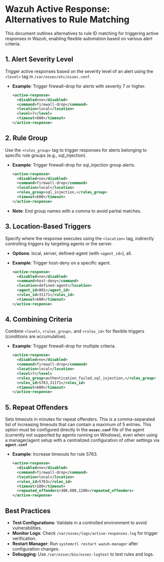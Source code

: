 # Wazuh Active Response: Alternatives to Rule Matching

This document outlines alternatives to rule ID matching for triggering active responses in Wazuh, enabling flexible automation based on various alert criteria.

## 1. Alert Severity Level

Trigger active responses based on the severity level of an alert using the `<level>` tag in `/var/ossec/etc/ossec.conf`.

- **Example**: Trigger firewall-drop for alerts with severity 7 or higher.
    
    ```xml
    <active-response>
      <disabled>no</disabled>
      <command>firewall-drop</command>
      <location>local</location>
      <level>7</level>
      <timeout>600</timeout>
    </active-response>
    ```
    

## 2. Rule Group

Use the `<rules_group>` tag to trigger responses for alerts belonging to specific rule groups (e.g., sql_injection).

- **Example**: Trigger firewall-drop for sql_injection group alerts.
    
    ```xml
    <active-response>
      <disabled>no</disabled>
      <command>firewall-drop</command>
      <location>local</location>
      <rules_group>sql_injection,</rules_group>
      <timeout>600</timeout>
    </active-response>
    ```
    
- **Note**: End group names with a comma to avoid partial matches.

## 3. Location-Based Triggers

Specify where the response executes using the `<location>` tag, indirectly controlling triggers by targeting agents or the server.

- **Options**: local, server, defined-agent (with `<agent_id>`), all.
- **Example**: Trigger host-deny on a specific agent.
    
    ```xml
    <active-response>
      <disabled>no</disabled>
      <command>host-deny</command>
      <location>defined-agent</location>
      <agent_id>001</agent_id>
      <rules_id>31171</rules_id>
      <timeout>600</timeout>
    </active-response>
    ```
    

## 4. Combining Criteria

Combine `<level>`, `<rules_group>`, and `<rules_id>` for flexible triggers (conditions are accumulative).

- **Example**: Trigger firewall-drop for multiple criteria.
    
    ```xml
    <active-response>
      <disabled>no</disabled>
      <command>firewall-drop</command>
      <location>local</location>
      <level>7</level>
      <rules_group>authentication_failed,sql_injection,</rules_group>
      <rules_id>5763,31171</rules_id>
      <timeout>600</timeout>
    </active-response>
    ```
    

## 5. Repeat Offenders

Sets timeouts in minutes for repeat offenders. This is a comma-separated list of increasing timeouts that can contain a maximum of 5 entries. This option must be configured directly in the **`ossec.conf`** file of the agent (currently not supported by agents running on Windows), even when using a manager/agent setup with a centralized configuration of other settings via **`agent.conf`**

- **Example**: Increase timeouts for rule 5763.
    
    ```xml
    <active-response>
      <disabled>no</disabled>
      <command>firewall-drop</command>
      <location>local</location>
      <rules_id>5763</rules_id>
      <timeout>180</timeout>
      <repeated_offenders>300,600,1200</repeated_offenders>
    </active-response>
    ```
    

## Best Practices

- **Test Configurations**: Validate in a controlled environment to avoid vulnerabilities.
- **Monitor Logs**: Check `/var/ossec/logs/active-responses.log` for trigger verification.
- **Restart Manager**: Run `systemctl restart wazuh-manager` after configuration changes.
- **Debugging**: Use `/var/ossec/bin/ossec-logtest` to test rules and logs.